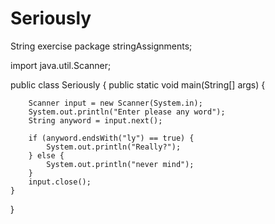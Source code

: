 # Seriously
String exercise
package stringAssignments;

import java.util.Scanner;

public class Seriously {
	public static void main(String[] args) {

		Scanner input = new Scanner(System.in);
		System.out.println("Enter please any word");
		String anyword = input.next();

		if (anyword.endsWith("ly") == true) {
			System.out.println("Really?");
		} else {
			System.out.println("never mind");
		}
		input.close();
	}
}
